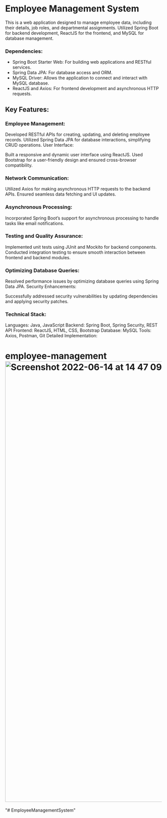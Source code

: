 # Employee Management System


This is a web application designed to manage employee data, including their details, job roles, and departmental assignments. Utilized Spring Boot for backend development, ReactJS for the frontend, and MySQL for database management.

### Dependencies:
* Spring Boot Starter Web: For building web applications and RESTful services.
* Spring Data JPA: For database access and ORM.
* MySQL Driver: Allows the application to connect and interact with MySQL database.
* ReactJS and Axios: For frontend development and asynchronous HTTP requests.

## Key Features:

### Employee Management:

Developed RESTful APIs for creating, updating, and deleting employee records.
Utilized Spring Data JPA for database interactions, simplifying CRUD operations.
User Interface:

Built a responsive and dynamic user interface using ReactJS.
Used Bootstrap for a user-friendly design and ensured cross-browser compatibility.
### Network Communication:

Utilized Axios for making asynchronous HTTP requests to the backend APIs.
Ensured seamless data fetching and UI updates.
### Asynchronous Processing:

Incorporated Spring Boot’s support for asynchronous processing to handle tasks like email notifications.
### Testing and Quality Assurance:

Implemented unit tests using JUnit and Mockito for backend components.
Conducted integration testing to ensure smooth interaction between frontend and backend modules.

### Optimizing Database Queries:

Resolved performance issues by optimizing database queries using Spring Data JPA.
Security Enhancements:

Successfully addressed security vulnerabilities by updating dependencies and applying security patches.

### Technical Stack:

Languages: Java, JavaScript
Backend: Spring Boot, Spring Security, REST API
Frontend: ReactJS, HTML, CSS, Bootstrap
Database: MySQL
Tools: Axios, Postman, Git
Detailed Implementation:


# employee-management<img width="1417" alt="Screenshot 2022-06-14 at 14 47 09" src="https://user-images.githubusercontent.com/64640469/173594367-d363f981-2478-4466-8e3d-738eaf720fd2.png">
"# EmployeeManagementSystem" 
